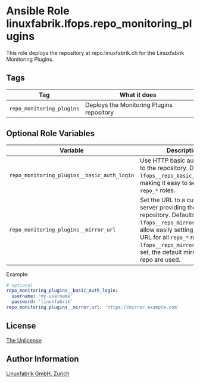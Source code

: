 # Ansible Role linuxfabrik.lfops.repo_monitoring_plugins

This role deploys the repository at repo.linuxfabrik.ch for the Linuxfabrik Monitoring Plugins.


## Tags

| Tag                       | What it does                              |
| ---                       | ------------                              |
| `repo_monitoring_plugins` | Deploys the Monitoring Plugins repository |


## Optional Role Variables

| Variable | Description | Default Value |
| -------- | ----------- | ------------- |
| `repo_monitoring_plugins__basic_auth_login` | Use HTTP basic auth to login to the repository. Defaults to `lfops__repo_basic_auth_login`, making it easy to set this for all `repo_*` roles. | `{{ lfops__repo_basic_auth_login \| default("") }}` |
| `repo_monitoring_plugins__mirror_url` | Set the URL to a custom mirror server providing the repository. Defaults to `lfops__repo_mirror_url` to allow easily setting the same URL for all `repo_*` roles. If `lfops__repo_mirror_url` is not set, the default mirrors of the repo are used. | `'{{ lfops__repo_mirror_url | default("") }}'` |

Example:
```yaml
# optional
repo_monitoring_plugins__basic_auth_login:
  username: 'my-username'
  password: 'linuxfabrik'
repo_monitoring_plugins__mirror_url: 'https://mirror.example.com'
```


## License

[The Unlicense](https://unlicense.org/)


## Author Information

[Linuxfabrik GmbH, Zurich](https://www.linuxfabrik.ch)
